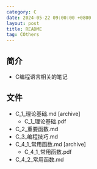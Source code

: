 ```yaml
---
category: C
date: 2024-05-22 09:00:00 +0800
layout: post
title: README
tag: COthers
---
```

## 简介

+ C编程语言相关的笔记

## 文件

+ C_1_理论基础.md [archive]
  + C_1_理论基础.pdf
+ C_2_重要函数.md
+ C_3_编程技巧.md
+ C_4_1_常用函数.md [archive]
  + C_4_1_常用函数.pdf
+ C_4_2_常用函数.md